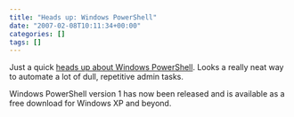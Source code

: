 ```yaml
---
title: "Heads up: Windows PowerShell"
date: "2007-02-08T10:11:34+00:00"
categories: []
tags: []
---
```


Just a quick <a href="http://www.microsoft.com/windowsserver2003/technologies/management/powershell/default.mspx">heads up about Windows PowerShell</a>. Looks a really neat way to automate a lot of dull, repetitive admin tasks.

Windows PowerShell version 1 has now been released and is available as a free download for Windows XP and beyond.
